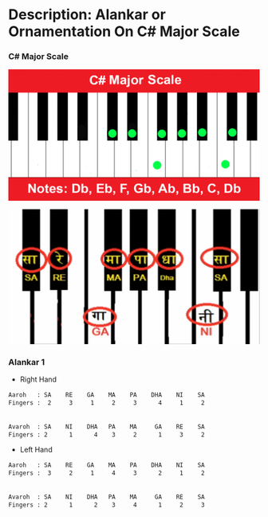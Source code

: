# Description: Alankar or Ornamentation On C# Major Scale

### C# Major Scale
![](images/scale-c-sharp-major-scale.jpg)

![](images/saptak-c-sharp-major-scale.png)

### Alankar 1
* Right Hand
```
Aaroh   : SA    RE    GA    MA    PA    DHA    NI    SA
Fingers :  2     3     1     2     3      4     1     2


Avaroh  : SA    NI    DHA   PA    MA     GA    RE    SA
Fingers : 2      1      4    3     2      1     3     2
```
* Left Hand
```
Aaroh   : SA    RE    GA    MA    PA    DHA    NI    SA
Fingers :  3     2     1     4     3      2     1     2


Avaroh  : SA    NI    DHA   PA    MA     GA    RE    SA
Fingers : 2      1      2    3     4      1     2     3
```
